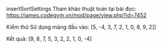 insertSortSettings
Tham khảo thuật toán tại bài đọc: https://james.codegym.vn/mod/page/view.php?id=7452

Kiểm thử
Sử dụng mảng đầu vào: [5, -4, 3, 7, 2, 1, 0, 8, 9, 2]]

Kết quả: [9, 8, 7, 5, 3, 2, 2, 1, 0, -4]
